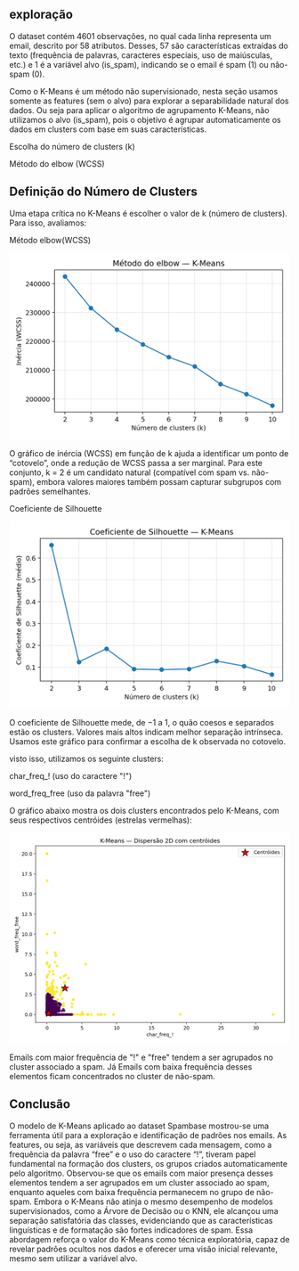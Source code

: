## exploração

O dataset contém 4601 observações, no qual cada linha representa um email, descrito por 58 atributos. Desses, 57 são características extraídas do texto (frequência de palavras, caracteres especiais, uso de maiúsculas, etc.) e 1 é a variável alvo (is_spam), indicando se o email é spam (1) ou não-spam (0).

Como o K-Means é um método não supervisionado, nesta seção usamos somente as features (sem o alvo) para explorar a separabilidade natural dos dados. Ou seja para aplicar o algoritmo de agrupamento K-Means, não utilizamos o alvo (is_spam), pois o objetivo é agrupar automaticamente os dados em clusters com base em suas características.

Escolha do número de clusters (k)

Método do elbow (WCSS)


## Definição do Número de Clusters

Uma etapa crítica no K-Means é escolher o valor de k (número de clusters). Para isso, avaliamos:

Método elbow(WCSS)

![K-Means — elbow](kmeans_elbow.png)

O gráfico de inércia (WCSS) em função de k ajuda a identificar um ponto de “cotovelo”, onde a redução de WCSS passa a ser marginal. Para este conjunto, k = 2 é um candidato natural (compatível com spam vs. não-spam), embora valores maiores também possam capturar subgrupos com padrões semelhantes.

Coeficiente de Silhouette

![K-Means — Silhouette Score](kmeans_silhouette.png)

O coeficiente de Silhouette mede, de −1 a 1, o quão coesos e separados estão os clusters. Valores mais altos indicam melhor separação intrínseca. Usamos este gráfico para confirmar a escolha de k observada no cotovelo.


visto isso, utilizamos os seguinte clusters:

char_freq_! (uso do caractere "!")

word_freq_free (uso da palavra "free")

O gráfico abaixo mostra os dois clusters encontrados pelo K-Means, com seus respectivos centróides (estrelas vermelhas):

![K-Means — Dispersão 2D](kmeans_scatter.png)


Emails com maior frequência de "!" e "free" tendem a ser agrupados no cluster associado a spam. Já Emails com baixa frequência desses elementos ficam concentrados no cluster de não-spam.


## Conclusão

O modelo de K-Means aplicado ao dataset Spambase mostrou-se uma ferramenta útil para a exploração e identificação de padrões nos emails. As features, ou seja, as variáveis que descrevem cada mensagem, como a frequência da palavra “free” e o uso do caractere “!”, tiveram papel fundamental na formação dos clusters, os grupos criados automaticamente pelo algoritmo. Observou-se que os emails com maior presença desses elementos tendem a ser agrupados em um cluster associado ao spam, enquanto aqueles com baixa frequência permanecem no grupo de não-spam. Embora o K-Means não atinja o mesmo desempenho de modelos supervisionados, como a Árvore de Decisão ou o KNN, ele alcançou uma separação satisfatória das classes, evidenciando que as características linguísticas e de formatação são fortes indicadores de spam. Essa abordagem reforça o valor do K-Means como técnica exploratória, capaz de revelar padrões ocultos nos dados e oferecer uma visão inicial relevante, mesmo sem utilizar a variável alvo.



